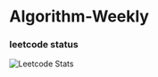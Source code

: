 # Algorithm-Weekly
 
### leetcode status 
![Leetcode Stats](https://leetcode.card.workers.dev/?username=Turituri)
